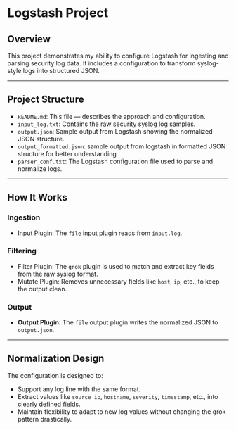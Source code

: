 # Logstash Project

## Overview
This project demonstrates my ability to configure Logstash for ingesting and parsing security log data. It includes a configuration to transform syslog-style logs into structured JSON.

---

## Project Structure
- `README.md`: This file — describes the approach and configuration.
- `input_log.txt`: Contains the raw security syslog log samples.
- `output.json`: Sample output from Logstash showing the normalized JSON structure.
- `output_formatted.json`: sample output from logstash in formatted JSON structure for better understanding
- `parser_conf.txt`: The Logstash configuration file used to parse and normalize logs.

---

## How It Works

### Ingestion
- Input Plugin: The `file` input plugin reads from `input.log`.

### Filtering
- Filter Plugin: The `grok` plugin is used to match and extract key fields from the raw syslog format.
- Mutate Plugin: Removes unnecessary fields like `host`, `ip`, etc., to keep the output clean.

### Output
- **Output Plugin**: The `file` output plugin writes the normalized JSON to `output.json`.

---

## Normalization Design
The configuration is designed to:
- Support any log line with the same format.
- Extract values like `source_ip`, `hostname`, `severity`, `timestamp`, etc., into clearly defined fields.
- Maintain flexibility to adapt to new log values without changing the grok pattern drastically.
